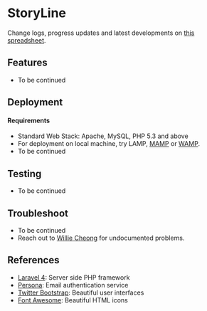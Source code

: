 # StoryLine
Change logs, progress updates and latest developments on [this spreadsheet](https://docs.google.com/spreadsheet/ccc?key=0ApNDjYXWm5JndGJkdkFtN3NJQVdJVk9qcElqaGJ1NVE&usp=sharing).

## Features
- To be continued


## Deployment        
#### Requirements
- Standard Web Stack: Apache, MySQL, PHP 5.3 and above
- For deployment on local machine, try LAMP, [MAMP](http://www.mamp.info/en/downloads/) or [WAMP](http://www.wampserver.com/en/). 
- To be continued


## Testing
- To be continued


## Troubleshoot
- To be continued
- Reach out to [Willie Cheong](http://williecheong.com) for undocumented problems.


## References
- [Laravel 4](https://github.com/laravel/laravel): Server side PHP framework 
- [Persona](https://developer.mozilla.org/en-US/Persona): Email authentication service
- [Twitter Bootstrap](http://getbootstrap.com/getting-started/): Beautiful user interfaces
- [Font Awesome](http://fontawesome.io/): Beautiful HTML icons
